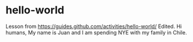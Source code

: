 # hello-world
Lesson from https://guides.github.com/activities/hello-world/
Edited.
Hi humans, 
My name is Juan and I am spending NYE with my family in Chile.
